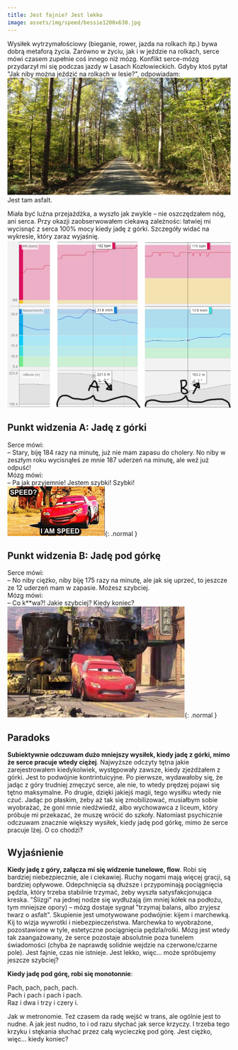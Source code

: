 ```yaml
---
title: Jest fajnie? Jest lekko
image: assets/img/speed/bessie1200x630.jpg
---
```

Wysiłek wytrzymałościowy (bieganie, rower, jazda na rolkach itp.) bywa dobrą metaforą życia. 
Zarówno w życiu, jak i w jeździe na rolkach, serce mówi czasem zupełnie coś innego niż mózg. 
Konflikt serce-mózg przydarzył mi się podczas jazdy w Lasach Kozłowieckich. 
Gdyby ktoś pytał "Jak niby można jeździć na rolkach w lesie?", odpowiadam: ![droga w lesie kozłowieckim](assets/img/speed/lasowanie.jpg)
Jest tam asfalt. 

Miała być luźna przejażdżka, a wyszło jak zwykle – nie oszczędzałem nóg, ani serca. Przy okazji zaobserwowałem ciekawą zależnośc: łatwiej mi wycisnąć z serca 100% mocy kiedy jadę z górki. Szczegóły widać na wykresie, który zaraz wyjaśnię. ![wykres](assets/img/speed/wykres.jpg)

## Punkt widzenia A: Jadę z górki

Serce mówi:  
– Stary, biję 184 razy na minutę, już nie mam zapasu do cholery. No niby w zeszłym roku wycisnąłeś ze mnie 187 uderzeń na minutę, ale weź już odpuść!  
Mózg mówi:  
– Pa jak przyjemnie! Jestem szybki! Szybki!  
![im speed](assets/img/speed/speed.gif){: .normal }

## Punkt widzenia B: Jadę pod górkę

Serce mówi:  
– No niby ciężko, niby biję 175 razy na minutę, ale jak się uprzeć, to jeszcze ze 12 uderzeń mam w zapasie. Możesz szybciej.  
Mózg mówi:  
– Co k**wa?! Jakie szybciej? Kiedy koniec?  
![im not speed](assets/img/speed/bessie400x250.jpg){: .normal }

## Paradoks
**Subiektywnie odczuwam dużo mniejszy wysiłek, kiedy jadę z górki, mimo że serce pracuje wtedy ciężej**. 
Najwyższe odczyty tętna jakie zarejestrowałem kiedykolwiek, występowały zawsze, kiedy zjeżdżałem z górki. Jest to podwójnie kontrintuicyjne. Po pierwsze, wydawałoby się, że jadąc z góry trudniej zmęczyć serce, ale nie, to wtedy prędzej pojawi się tętno maksymalne. Po drugie, dzięki jakiejś magii, tego wysiłku wtedy nie czuć. Jadąc po płaskim, żeby aż tak się zmobilizować, musiałbym sobie wyobrażać, że goni mnie niedźwiedź, albo wychowawca z liceum, który próbuje mi przekazać, że muszę wrócić do szkoły. 
Natomiast psychicznie odczuwam znacznie większy wysiłek, kiedy jadę pod górkę, mimo że serce pracuje lżej. O co chodzi?

## Wyjaśnienie
**Kiedy jadę z góry, załącza mi się widzenie tunelowe, flow**. Robi się bardziej niebezpiecznie, ale i ciekawiej. Ruchy nogami mają więcej gracji, są bardziej opływowe. Odepchnięcia są dłuższe i przypominają pociągnięcia pędzla, który trzeba stabilnie trzymać, żeby wyszła satysfakcjonująca kreska. "Ślizgi" na jednej nodze się wydłużają (im mniej kółek na podłożu, tym mniejsze opory) – mózg dostaje sygnał "trzymaj balans, albo zryjesz twarz o asfalt". Skupienie jest umotywowane podwójnie: kijem i marchewką. Kij to wizja wywrotki i niebezpieczeństwa. Marchewka to wyobrażone, pozostawione w tyle, estetyczne pociągnięcia pędzla/rolki. Mózg jest wtedy tak zaangażowany, że serce pozostaje absolutnie poza tunelem świadomości (chyba że naprawdę solidnie wejdzie na czerwone/czarne pole). Jest fajnie, czas nie istnieje. Jest lekko, więc... może spróbujemy jeszcze szybciej?

**Kiedy jadę pod górę, robi się monotonnie**:

Pach, pach, pach, pach.  
Pach i pach i pach i pach.  
Raz i dwa i trzy i czery i.  

Jak w metronomie. Też czasem da radę wejść w trans, ale ogólnie jest to nudne. A jak jest nudno, to i od razu słychać jak serce krzyczy. I trzeba tego krzyku i stękania słuchać przez całą wycieczkę pod górę. Jest ciężko, więc... kiedy koniec?
 
